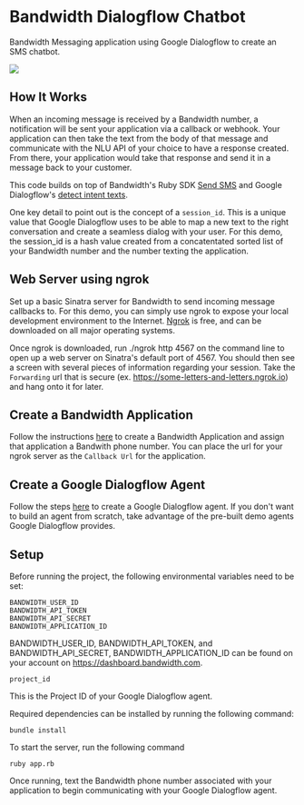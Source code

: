 # Bandwidth Dialogflow Chatbot
Bandwidth Messaging application using Google Dialogflow to create an SMS chatbot.

<a href="http://dev.bandwidth.com"><img src="https://s3.amazonaws.com/bwdemos/BW_Messaging.png"/></a>

## How It Works
When an incoming message is received by a Bandwidth number, a notification will be sent your application via a callback or webhook. Your application can then take the text from the body of that message and communicate with the NLU API of your choice to have a response created. From there, your application would take that response and send it in a message back to your customer.

This code builds on top of Bandwidth's Ruby SDK [Send SMS](https://github.com/Bandwidth/ruby-bandwidth#messaging-20) and Google Dialogflow's [detect intent texts](https://github.com/GoogleCloudPlatform/ruby-docs-samples/blob/master/dialogflow/detect_intent_texts.rb).

One key detail to point out is the concept of a `session_id`. This is a unique value that Google Dialogflow uses to be able to map a new text to the right conversation and create a seamless dialog with your user. For this demo, the session_id is a hash value created from a concatentated sorted list of your Bandwidth number and the number texting the application. 

## Web Server using ngrok
Set up a basic Sinatra server for Bandwidth to send incoming message callbacks to. For this demo, you can simply use ngrok to expose your local development environment to the Internet. [Ngrok](https://ngrok.com/download) is free, and can be downloaded on all major operating systems. 

Once ngrok is downloaded, run ./ngrok http 4567 on the command line to open up a web server on Sinatra's default port of 4567. You should then see a screen with several pieces of information regarding your session. Take the `Forwarding` url that is secure (ex. https://some-letters-and-letters.ngrok.io) and hang onto it for later.

## Create a Bandwidth Application
Follow the instructions [here](https://dev.bandwidth.com/v2-messaging/applications/about.html) to create a Bandwidth Application and assign that application a Bandwith phone number. You can place the url for your ngrok server as the `Callback Url` for the application.

## Create a Google Dialogflow Agent
Follow the steps [here](https://dialogflow.com/docs/getting-started) to create a Google Dialogflow agent. If you don't want to build an agent from scratch, take advantage of the pre-built demo agents Google Dialogflow provides.

## Setup
Before running the project, the following environmental variables need to be set:

```
BANDWIDTH_USER_ID
BANDWIDTH_API_TOKEN
BANDWIDTH_API_SECRET
BANDWIDTH_APPLICATION_ID
```

BANDWIDTH_USER_ID, BANDWIDTH_API_TOKEN, and BANDWIDTH_API_SECRET, BANDWIDTH_APPLICATION_ID can be found on your account on https://dashboard.bandwidth.com.

```
project_id
```

This is the Project ID of your Google Dialogflow agent.

Required dependencies can be installed by running the following command:

```
bundle install
```

To start the server, run the following command

```
ruby app.rb
```

Once running, text the Bandwidth phone number associated with your application to begin communicating with your Google Dialogflow agent.
